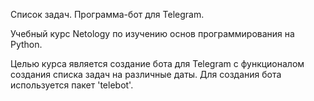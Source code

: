 Список задач. Программа-бот для Telegram.

Учебный курс Netology по изучению основ программирования на Python.

Целью курса является создание бота для Telegram с функционалом создания списка задач на различные даты.
Для создания бота используется пакет 'telebot'.
